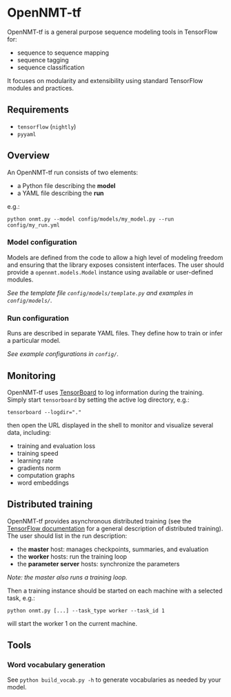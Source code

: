 # OpenNMT-tf

OpenNMT-tf is a general purpose sequence modeling tools in TensorFlow for:

* sequence to sequence mapping
* sequence tagging
* sequence classification

It focuses on modularity and extensibility using standard TensorFlow modules and practices.

## Requirements

* `tensorflow` (`nightly`)
* `pyyaml`

## Overview

An OpenNMT-tf run consists of two elements:

* a Python file describing the **model**
* a YAML file describing the **run**

e.g.:

```
python onmt.py --model config/models/my_model.py --run config/my_run.yml
```

### Model configuration

Models are defined from the code to allow a high level of modeling freedom and ensuring that the library exposes consistent interfaces. The user should provide a `opennmt.models.Model` instance using available or user-defined modules.

*See the template file `config/models/template.py` and examples in `config/models/`.*

### Run configuration

Runs are described in separate YAML files. They define how to train or infer a particular model.

*See example configurations in `config/`.*

## Monitoring

OpenNMT-tf uses [TensorBoard](https://github.com/tensorflow/tensorboard) to log information during the training. Simply start `tensorboard` by setting the active log directory, e.g.:

```
tensorboard --logdir="."
```

then open the URL displayed in the shell to monitor and visualize several data, including:

* training and evaluation loss
* training speed
* learning rate
* gradients norm
* computation graphs
* word embeddings

## Distributed training

OpenNMT-tf provides asynchronous distributed training (see the [TensorFlow documentation](https://www.tensorflow.org/deploy/distributed) for a general description of distributed training). The user should list in the run description:

* the **master** host: manages checkpoints, summaries, and evaluation
* the **worker** hosts: run the training loop
* the **parameter server** hosts: synchronize the parameters

*Note: the master also runs a training loop.*

Then a training instance should be started on each machine with a selected task, e.g.:

```
python onmt.py [...] --task_type worker --task_id 1
```

will start the worker 1 on the current machine.

## Tools

### Word vocabulary generation

See `python build_vocab.py -h` to generate vocabularies as needed by your model.
